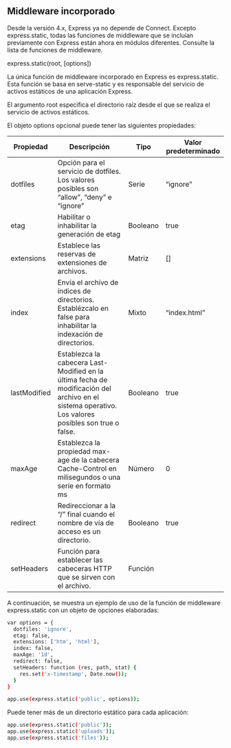 ## Middleware incorporado
Desde la versión 4.x, Express ya no depende de Connect. Excepto express.static, todas las funciones de middleware que se incluían previamente con Express están ahora en módulos diferentes. Consulte la lista de funciones de middleware.

express.static(root, [options])

La única función de middleware incorporado en Express es express.static. Esta función se basa en serve-static y es responsable del servicio de activos estáticos de una aplicación Express.

El argumento root especifica el directorio raíz desde el que se realiza el servicio de activos estáticos.

El objeto options opcional puede tener las siguientes propiedades:

| Propiedad  | Descripción | Tipo | Valor predeterminado
|-------------|------------|------|---------------------
| dotfiles    |	Opción para el servicio de dotfiles. Los valores posibles son “allow”, “deny” e “ignore” |	Serie	| “ignore”
| etag        |	Habilitar o inhabilitar la generación de etag |	Booleano |	true
| extensions  |	Establece las reservas de extensiones de archivos. |	Matriz |	[]
| index       |	Envía el archivo de índices de directorios. Establézcalo en false para inhabilitar la indexación de directorios. |	Mixto	| “index.html”
| lastModified|	Establezca la cabecera Last-Modified en la última fecha de modificación del archivo en el sistema operativo. Los valores posibles son true o false. |	Booleano | true
| maxAge      |	Establezca la propiedad max-age de la cabecera Cache-Control en milisegundos o una serie en formato ms|Número | 0
| redirect    |	Redireccionar a la “/” final cuando el nombre de vía de acceso es un directorio. |	Booleano |	true
| setHeaders  |	Función para establecer las cabeceras HTTP que se sirven con el archivo.|	Función	 |

A continuación, se muestra un ejemplo de uso de la función de middleware express.static con un objeto de opciones elaboradas:

```bash
var options = {
  dotfiles: 'ignore',
  etag: false,
  extensions: ['htm', 'html'],
  index: false,
  maxAge: '1d',
  redirect: false,
  setHeaders: function (res, path, stat) {
    res.set('x-timestamp', Date.now());
  }
}

app.use(express.static('public', options));
```
Puede tener más de un directorio estático para cada aplicación:

```bash
app.use(express.static('public'));
app.use(express.static('uploads'));
app.use(express.static('files'));
```